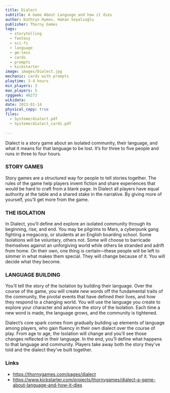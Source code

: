 ```yaml
---
title: Dialect
subtitle: A Game About Language and how it dies
author: Kathryn Hymes, Hakan Seyalıoğlu
publisher: Thorny Games
tags:
  - storytelling
  - fantasy
  - sci-fi
  - language
  - gm-less
  - cards
  - prompts
  - kickstarter
image: images/Dialect.jpg
mechanic: cards with prompts
playtime: 3-4 hours
min_players: 3 
max_players: 5
rpggeek: 46273
wikidata:
date: 2023-01-14
physical_copy: true
files:
  - Systeme/dialect.pdf
  - Systeme/dialect_cards.pdf
	  
---
```


<!-- Excerpt Start -->
Dialect is a story game about an isolated community, their language, and what it means for that language to be lost. It’s for three to five people and runs in three to four hours.

<!-- Excerpt End -->

### STORY GAMES
Story games are a structured way for people to tell stories together. The rules of the game help players invent fiction and share experiences that would be hard to craft from a blank page. In Dialect all players have equal authority at the table and a shared stake in the narrative. By giving more of yourself, you’ll get more from the game.

### THE ISOLATION

In Dialect, you’ll define and explore an isolated community through its beginning, rise, and end. You may be pilgrims to Mars, a cyberpunk gang fighting a megacorp, or students at an English boarding school. Some Isolations will be voluntary, others not. Some will choose to barricade themselves against an unforgiving world while others lie stranded and adrift from home. On their own, one thing is certain—these people will be left to simmer in what makes them special. They will change because of it. You will decide what they become.

### LANGUAGE BUILDING
You’ll tell the story of the Isolation by building their language. Over the course of the game, you will create new words off the fundamental traits of the community, the pivotal events that have defined their lives, and how they respond to a changing world. You will use the language you create to explore your character and advance the story of the Isolation. Each time a new word is made, the language grows, and the community is tightened.

Dialect’s core spark comes from gradually building up elements of language among players, who gain fluency in their own dialect over the course of play. From age to age, the Isolation will change and you’ll see those changes reflected in their language. In the end, you’ll define what happens to that language and community. Players take away both the story they’ve told and the dialect they’ve built together.


### Links

- https://thornygames.com/pages/dialect
- https://www.kickstarter.com/projects/thornygames/dialect-a-game-about-language-and-how-it-dies
